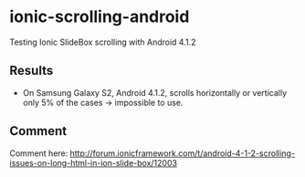 ionic-scrolling-android
=======================

Testing Ionic SlideBox scrolling with Android 4.1.2

## Results

* On Samsung Galaxy S2, Android 4.1.2, scrolls horizontally or vertically only 5% of the cases -> impossible to use.

## Comment

Comment here: http://forum.ionicframework.com/t/android-4-1-2-scrolling-issues-on-long-html-in-ion-slide-box/12003
